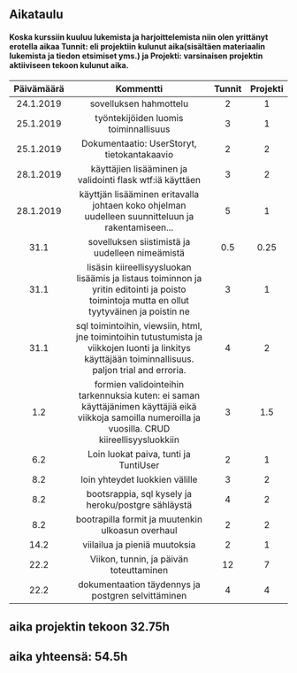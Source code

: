 
## Aikataulu

#### Koska kurssiin kuuluu lukemista ja harjoittelemista niin olen yrittänyt erotella aikaa Tunnit: eli projektiin kulunut aika(sisältäen materiaalin lukemista ja tiedon etsimiset yms.) ja Projekti: varsinaisen projektin aktiiviseen tekoon kulunut aika.

| Päivämäärä | Kommentti | Tunnit | Projekti |
|:---:|:---:|:---:|:---:|
| 24.1.2019 | sovelluksen hahmottelu | 2 | 1 |
| 25.1.2019 | työntekijöiden luomis toiminnallisuus | 3 | 1 |
| 25.1.2019 | Dokumentaatio: UserStoryt, tietokantakaavio | 2 | 2 |
| 28.1.2019 | käyttäjien lisääminen ja validointi flask wtf:iä käyttäen| 3 | 2 |
| 28.1.2019 | käyttjän lisääminen eritavalla johtaen koko ohjelman uudelleen suunnitteluun ja rakentamiseen... | 5 | 1 |
| 31.1 | sovelluksen siistimistä ja uudelleen nimeämistä | 0.5 | 0.25 |
| 31.1 | lisäsin kiireellisyysluokan lisäämis ja listaus toiminnon ja yritin editointi ja poisto toimintoja mutta en ollut tyytyväinen ja poistin ne | 3 | 1 |
| 31.1 | sql toimintoihin, viewsiin, html, jne toimintoihin tutustumista ja viikkojen luonti ja linkitys käyttäjään toiminnallisuus. paljon trial and erroria. | 4 | 2 |
| 1.2 | formien validointeihin tarkennuksia kuten: ei saman käyttäjänimen käyttäjiä eikä viikkoja samoilla numeroilla ja vuosilla. CRUD kiireellisyysluokkiin | 3 | 1.5 |
| 6.2 | Loin luokat paiva, tunti ja TuntiUser | 2 | 1 |
| 8.2 | loin yhteydet luokkien välille | 3 | 2 |
| 8.2 | bootsrappia, sql kysely ja heroku/postgre sähläystä | 4 | 2 |
| 8.2 | bootrapilla formit ja muutenkin ulkoasun overhaul | 2 | 2 |
| 14.2 | viilailua ja pieniä muutoksia | 2 | 1 |
| 22.2 | Viikon, tunnin, ja päivän toteuttaminen | 12 | 7 |
| 22.2 | dokumentaation täydennys ja postgren selvittäminen | 4 | 4 |

## aika projektin tekoon 32.75h
## aika yhteensä: 54.5h
